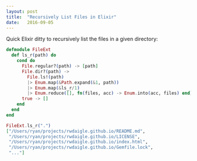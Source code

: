 ```yaml
---
layout: post
title:  "Recursively List Files in Elixir"
date:   2016-09-05
---
```


Quick Elixir ditty to recursively list the files in a given directory:

```elixir
defmodule FileExt
  def ls_r(path) do
    cond do
      File.regular?(path) -> [path]
      File.dir?(path) ->
        File.ls!(path)
        |> Enum.map(&Path.expand(&1, path))
        |> Enum.map(&ls_r/1)
        |> Enum.reduce([], fn(files, acc) -> Enum.into(acc, files) end)
      true -> []
    end
  end
end
```

```elixir
FileExt.ls_r(".")     
["/Users/ryan/projects/rwdaigle.github.io/README.md",
 "/Users/ryan/projects/rwdaigle.github.io/LICENSE",
 "/Users/ryan/projects/rwdaigle.github.io/index.html",
 "/Users/ryan/projects/rwdaigle.github.io/Gemfile.lock",
 "..."]
```
